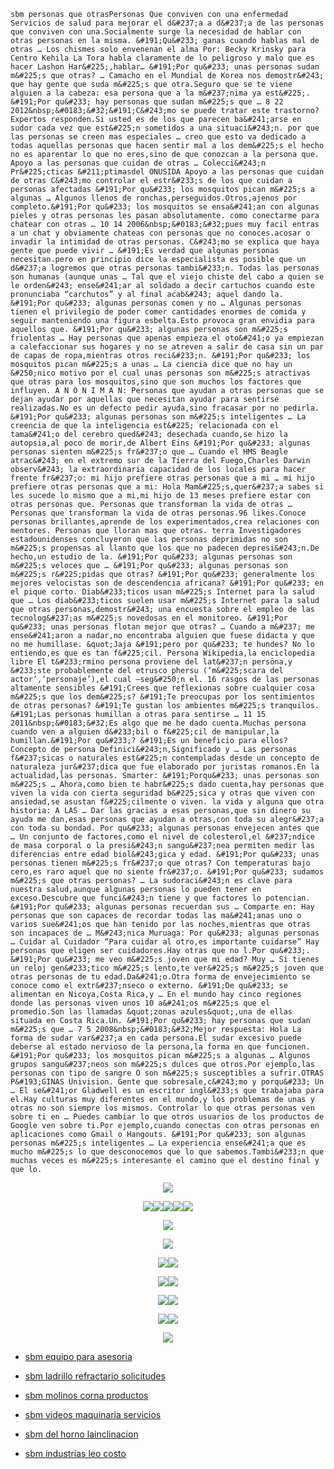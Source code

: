 
```
sbm personas que otrasPersonas Que conviven con una enfermedad Servicios de salud para mejorar el d&#237;a a d&#237;a de las personas que conviven con una.Socialmente surge la necesidad de hablar con otras personas en la misma. &#191;Qu&#233; ganas cuando hablas mal de otras … Los chismes solo envenenan el alma Por: Becky Krinsky para Centro Kehila La Tora habla claramente de lo peligroso y malo que es hacer Lashon Har&#225;,hablar… &#191;Por qu&#233; unas personas sudan m&#225;s que otras? … Camacho en el Mundial de Korea nos demostr&#243; que hay gente que suda m&#225;s que otra.Seguro que se te viene alguien a la cabeza: esa persona que a la m&#237;nima ya est&#225;. &#191;Por qu&#233; hay personas que sudan m&#225;s que … 8 22 2012&nbsp;&#0183;&#32;&#191;C&#243;mo se puede tratar este trastorno? Expertos responden.Si usted es de los que parecen ba&#241;arse en sudor cada vez que est&#225;n sometidos a una situaci&#243;n. por que las personas se creen mas especiales … creo que esto va dedicado a todas aquellas personas que hacen sentir mal a los dem&#225;s el hecho no es aparentar lo que no eres,sino de que conozcan a la persona que. Apoyo a las personas que cuidan de otras … Colecci&#243;n Pr&#225;cticas &#211;ptimasdel ONUSIDA Apoyo a las personas que cuidan de otras C&#243;mo controlar el estr&#233;s de los que cuidan a personas afectadas &#191;Por qu&#233; los mosquitos pican m&#225;s a algunas … Algunos llenos de ronchas,perseguidos.Otros,ajenos por completo.&#191;Por qu&#233; los mosquitos se ensa&#241;an con algunas pieles y otras personas les pasan absolutamente. como conectarme para chatear con otras … 10 14 2006&nbsp;&#0183;&#32;pues muy facil entras a un chat y obviamente chateas con personas que no conoces.acosar o invadir la intimidad de otras personas. C&#243;mo se explica que haya gente que puede vivir … &#191;Es verdad que algunas personas necesitan.pero en principio dice la especialista es posible que un d&#237;a logremos que otras personas tambi&#233;n. Todas las personas son humanas (aunque unas … Tal que el viejo chiste del cabo a quien se le orden&#243; ense&#241;ar al soldado a decir cartuchos cuando este pronunciaba “carchutos” y al final acab&#243; aquel dando la. &#191;Por qu&#233; algunas personas comen y no … Algunas personas tienen el privilegio de poder comer cantidades enormes de comida y seguir manteniendo una figura esbelta.Esto provoca gran envidia para aquellos que. &#191;Por qu&#233; algunas personas son m&#225;s friolentas … Hay personas que apenas empieza el oto&#241;o ya empiezan a calefaccionar sus hogares y no se atreven a salir de casa sin un par de capas de ropa,mientras otros reci&#233;n. &#191;Por qu&#233; los mosquitos pican m&#225;s a unas … La ciencia dice que no hay un &#250;nico motivo por el cual unas personas son m&#225;s atractivas que otras para los mosquitos,sino que son muchos los factores que influyen. A N O N I M A N: Personas que ayudan a otras personas que se dejan ayudar por aquellas que necesitan ayudar para sentirse realizadas.No es un defecto pedir ayuda,sino fracasar por no pedirla. &#191;Por qu&#233; algunas personas son m&#225;s inteligentes … La creencia de que la inteligencia est&#225; relacionada con el tama&#241;o del cerebro qued&#243; desechada cuando,se hizo la autopsia,al poco de morir,de Albert Eins &#191;Por qu&#233; algunas personas sienten m&#225;s fr&#237;o que … Cuando el HMS Beagle atrac&#243; en el extremo sur de la Tierra del Fuego,Charles Darwin observ&#243; la extraordinaria capacidad de los locales para hacer frente fr&#237;o: mi hijo prefiere otras personas que a mi … mi hijo prefiere otras personas que a mi: Hola Mam&#225;s,quer&#237;a sabes si les sucede lo mismo que a mi,mi hijo de 13 meses prefiere estar con otras personas que. Personas que transforman la vida de otras … Personas que transforman la vida de otras personas.96 likes.Conoce personas brillantes,aprende de los experimentados,crea relaciones con mentores. Personas que lloran mas que otras. terra Investigadores estadounidenses concluyeron que las personas deprimidas no son m&#225;s propensas al llanto que los que no padecen depresi&#243;n.De hecho,un estudio de la. &#191;Por qu&#233; algunas personas son m&#225;s veloces que … &#191;Por qu&#233; algunas personas son m&#225;s r&#225;pidas que otras? &#191;Por qu&#233; generalmente los mejores velocistas son de descendencia africana? &#191;Por qu&#233; en el pique corto. Diab&#233;ticos usan m&#225;s Internet para la salud que … Los diab&#233;ticos suelen usar m&#225;s Internet para la salud que otras personas,demostr&#243; una encuesta sobre el empleo de las tecnolog&#237;as m&#225;s novedosas en el monitoreo. &#191;Por qu&#233; unas personas flotan mejor que otras? … Cuando a m&#237; me ense&#241;aron a nadar,no encontraba alguien que fuese didacta y que no me humillase. &quot;Jaja &#191;pero por qu&#233; te hundes? No lo entiendo,es que es tan f&#225;cil. Persona Wikipedia,la enciclopedia libre El t&#233;rmino persona proviene del lat&#237;n persōna,y &#233;ste probablemente del etrusco phersu (‘m&#225;scara del actor’,‘personaje’),el cual —seg&#250;n el. 16 rasgos de las personas altamente sensibles &#191;Crees que reflexionas sobre cualquier cosa m&#225;s que los dem&#225;s? &#191;Te preocupas por los sentimientos de otras personas? &#191;Te gustan los ambientes m&#225;s tranquilos. &#191;Las personas humillan a otras para sentirse … 11 15 2011&nbsp;&#0183;&#32;Es algo que me he dado cuenta.Muchas persona cuando ven a alguien d&#233;bil o f&#225;cil de manipular,la humillan.&#191;Por qu&#233;? &#191;Es un beneficio para ellos? Concepto de persona Definici&#243;n,Significado y … Las personas f&#237;sicas o naturales est&#225;n contempladas desde un concepto de naturaleza jur&#237;dica que fue elaborado por juristas romanos.En la actualidad,las personas. Smarter: &#191;Porqu&#233; unas personas son m&#225;s … Ahora,como bien te habr&#225;s dado cuenta,hay personas que viven la vida con cierta seguridad b&#225;sica y otras que viven con ansiedad,se asustan f&#225;cilmente o viven. la vida y alguna que otra historia: A LAS … Dar las gracias a esas personas,que sin dinero su ayuda me dan,esas personas que ayudan a otras,con toda su alegr&#237;a con toda su bondad. Por qu&#233; algunas personas envejecen antes que … Un conjunto de factores,como el nivel de colesterol,el &#237;ndice de masa corporal o la presi&#243;n sangu&#237;nea permiten medir las diferencias entre edad biol&#243;gica y edad. &#191;Por qu&#233; unas personas tienen m&#225;s fr&#237;o que otras? Con temperaturas bajo cero,es raro aquel que no siente fr&#237;o. &#191;Por qu&#233; sudamos m&#225;s que otras personas? … La sudoraci&#243;n es clave para nuestra salud,aunque algunas personas lo pueden tener en exceso.Descubre que funci&#243;n tiene y que factores lo potencian. &#191;Por qu&#233; algunas personas recuerdan sus … Comparte en: Hay personas que son capaces de recordar todas las ma&#241;anas uno o varios sue&#241;os que han tenido por las noches,mientras que otras son incapaces de … M&#243;nica Muruaga: Por qu&#233; algunas personas … Cuidar al Cuidador “Para cuidar al otro,es importante cuidarse” Hay personas que eligen ser cuidadores.Hay otras que no l.Por qu&#233;. &#191;Por qu&#233; me veo m&#225;s joven que mi edad? Muy … Si tienes un reloj gen&#233;tico m&#225;s lento,te ver&#225;s m&#225;s joven que otras personas de tu edad.Da&#241;o.Otra forma de envejecimiento se conoce como el extr&#237;nseco o externo. &#191;De qu&#233; se alimentan en Nicoya,Costa Rica,y … En el mundo hay cinco regiones donde las personas viven unos 10 a&#241;os m&#225;s que el promedio.Son las llamadas &quot;zonas azules&quot;,una de ellas situada en Costa Rica.Un. &#191;Por qu&#233; hay personas que sudan m&#225;s que … 7 5 2008&nbsp;&#0183;&#32;Mejor respuesta: Hola La forma de sudar var&#237;a en cada persona.El sudar excesivo puede deberse al estado nervioso de la persona,la forma en que funcionen. &#191;Por qu&#233; los mosquitos pican m&#225;s a algunas … Algunos grupos sangu&#237;neos son m&#225;s dulces que otros.Por ejemplo,las personas con tipo de sangre O son m&#225;s susceptibles a sufrir.OTRAS P&#193;GINAS Univision. Gente que sobresale,c&#243;mo y porqu&#233; Un … El se&#241;or Gladwell es un escritor ingl&#233;s que trabajaba para el.Hay culturas muy diferentes en el mundo,y los problemas de unas y otras no son siempre los mismos. Controlar lo que otras personas ven sobre ti en … Puedes cambiar lo que otros usuarios de los productos de Google ven sobre ti.Por ejemplo,cuando conectas con otras personas en aplicaciones como Gmail o Hangouts. &#191;Por qu&#233; son algunas personas m&#225;s inteligentes … La experiencia ense&#241;a que es mucho m&#225;s lo que desconocemos que lo que sabemos.Tambi&#233;n que muchas veces es m&#225;s interesante el camino que el destino final y que lo. 
```

<div align="center">

<a href="https://es-crusher.shibang-china.com/github&k=sbm+personas+que+otras"><img src="https://static.shibang-china.com/es/crusher/logo.jpg"></a>

<a href="https://es-crusher.shibang-china.com/github&k=sbm+personas+que+otras"><img src="https://static.shibang-china.com/es/crusher/index.jpg"></a><a href="https://es-crusher.shibang-china.com/material.htmlgithub&k=sbm+personas+que+otras"><img src="https://static.shibang-china.com/es/crusher/material.jpg"></a><a href="https://es-crusher.shibang-china.com/application.htmlgithub&k=sbm+personas+que+otras"><img src="https://static.shibang-china.com/es/crusher/application.jpg"></a><a href="https://es-crusher.shibang-china.com/aboutus.htmlgithub&k=sbm+personas+que+otras"><img src="https://static.shibang-china.com/es/crusher/aboutus.jpg"></a><a href="https://es-crusher.shibang-china.com/contact.htmlgithub&k=sbm+personas+que+otras"><img src="https://static.shibang-china.com/es/crusher/contact.jpg"></a>

<a href="https://es-crusher.shibang-china.com/github&k=sbm+personas+que+otras"><img src="https://static.shibang-china.com/es/crusher/banner.jpg"></a>

<a href="https://swt.shibang-china.com/github&k=sbm+personas+que+otras"><img src="https://static.shibang-china.com/es/crusher/text.jpg"></a>

<a href="https://swt.shibang-china.com/github&k=sbm+personas+que+otras"><img src="https://static.shibang-china.com/es/crusher/chat.jpg"></a><a href="https://es-crusher.shibang-china.com/contact.htmlgithub&k=sbm+personas+que+otras"><img src="https://static.shibang-china.com/es/crusher/message.jpg"></a>

<a href="https://es-crusher.shibang-china.com/products/pe.htmlgithub&k=sbm+personas+que+otras"><img src="https://static.shibang-china.com/es/crusher/pe.jpg"></a><a href="https://es-crusher.shibang-china.com/products/pf.htmlgithub&k=sbm+personas+que+otras"><img src="https://static.shibang-china.com/es/crusher/pf.jpg"></a>

<a href="https://es-crusher.shibang-china.com/products/hpt.htmlgithub&k=sbm+personas+que+otras"><img src="https://static.shibang-china.com/es/crusher/hpt.jpg"></a><a href="https://es-crusher.shibang-china.com/products/vsi.htmlgithub&k=sbm+personas+que+otras"><img src="https://static.shibang-china.com/es/crusher/vsi.jpg"></a>

<a href="https://es-crusher.shibang-china.com/products/klv.htmlgithub&k=sbm+personas+que+otras"><img src="https://static.shibang-china.com/es/crusher/klv.jpg"></a><a href="https://es-crusher.shibang-china.com/products/portable.htmlgithub&k=sbm+personas+que+otras"><img src="https://static.shibang-china.com/es/crusher/portable.jpg"></a>

<a href="https://swt.shibang-china.com/github&k=sbm+personas+que+otras"><img src="https://static.shibang-china.com/es/crusher/case.jpg"></a>

</div>


* [sbm equipo para asesoria](sbm%20equipo%20para%20asesoria.md)

* [sbm ladrillo refractario solicitudes](sbm%20ladrillo%20refractario%20solicitudes.md)

* [sbm molinos corna productos](sbm%20molinos%20corna%20productos.md)

* [sbm videos maquinaria servicios](sbm%20videos%20maquinaria%20servicios.md)

* [sbm del horno lainclinacion](sbm%20del%20horno%20lainclinacion.md)

* [sbm industrias leo costo](sbm%20industrias%20leo%20costo.md)